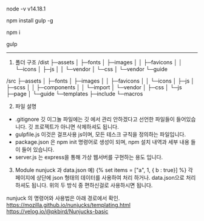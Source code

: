 node -v
v14.18.1

npm install gulp -g

npm i

gulp

------------------------------
1. 폴더 구조
/dist
├─assets
│  ├─fonts
│  ├─images
│  │  ├─favicons
│  │  └─icons
│  ├─js
│  │  └─vendor
│  └─css
│     └─vendor
└─guide

/src
├─assets
│  ├─fonts
│  ├─images
│  │  ├─favicons
│  │  └─icons
│  ├─js
│  ├─scss
│  │  ├─components
│  │  └─import
│  └─vendor
│      ├─css
│      └─js
├─page
│  └─guide
└─templates
      ├─include
      └─macros 


2. 파일 설명
- .gitignore 깃 이그놀 파일에는 깃 에서 관리 안하겠다고 선언한 파일들이 들어있습니다.
깃 프로젝트가 아니면 삭제하셔도 됩니다.
- gulpfile.js 이것은 걸프사용 js이며, 모든 테스크 규칙을 정의하는 파일입니다.
- package.json 은 npm init 명령어로 생성이 되며, npm 설치 내역과 세부 내용
들이 들어 있습니다.
- server.js 는 express을 통해 가상 웹서버를 구현하는 용도 입니다.

3. Module nunjuck 과 data.json
예) {% set items = ["a", 1, { b : true}] %}
각 페이지에 상단에 json 형태의 데이터를 사용하여 처리 하거나.
data.json으로 처리 하셔도 됩니다.
위의 두 방식 중 편하신걸로 사용하시면 됩니다.

nunjuck 의 명령어와 사용법은 아래 경로에서 확인.
https://mozilla.github.io/nunjucks/templating.html
https://velog.io/@pkbird/Nunjucks-basic
